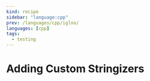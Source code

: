 ```yaml
---
kind: recipe
sidebar: "language:cpp"
prev: /languages/cpp/igloo/
languages: [cpp]
tags:
  - testing
---
```


# Adding Custom Stringizers
